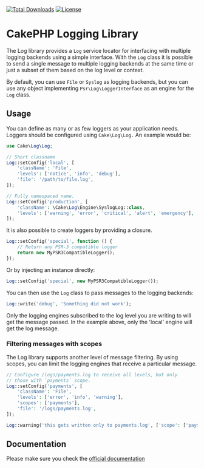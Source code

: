[![Total Downloads](https://img.shields.io/packagist/dt/cakephp/log.svg?style=flat-square)](https://packagist.org/packages/cakephp/log)
[![License](https://img.shields.io/badge/license-MIT-blue.svg?style=flat-square)](LICENSE.txt)

# CakePHP Logging Library

The Log library provides a `Log` service locator for interfacing with
multiple logging backends using a simple interface. With the `Log` class it is
possible to send a single message to multiple logging backends at the same time
or just a subset of them based on the log level or context.

By default, you can use `File` or `Syslog` as logging backends, but you can use any
object implementing `Psr\Log\LoggerInterface` as an engine for the `Log` class.

## Usage

You can define as many or as few loggers as your application needs. Loggers
should be configured using `Cake\Log\Log.` An example would be:

```php
use Cake\Log\Log;

// Short classname
Log::setConfig('local', [
    'className': 'File',
    'levels': ['notice', 'info', 'debug'],
    'file': '/path/to/file.log',
]);

// Fully namespaced name.
Log::setConfig('production', [
    'className': \Cake\Log\Engine\SyslogLog::class,
    'levels': ['warning', 'error', 'critical', 'alert', 'emergency'],
]);
```

It is also possible to create loggers by providing a closure.

```php
Log::setConfig('special', function () {
	// Return any PSR-3 compatible logger
	return new MyPSR3CompatibleLogger();
});
```

Or by injecting an instance directly:

```php
Log::setConfig('special', new MyPSR3CompatibleLogger());
```

You can then use the `Log` class to pass messages to the logging backends:

```php
Log::write('debug', 'Something did not work');
```

Only the logging engines subscribed to the log level you are writing to will
get the message passed. In the example above, only the 'local' engine will get
the log message.

### Filtering messages with scopes

The Log library supports another level of message filtering. By using scopes,
you can limit the logging engines that receive a particular message.

```php
// Configure /logs/payments.log to receive all levels, but only
// those with `payments` scope.
Log::setConfig('payments', [
    'className': 'File',
    'levels': ['error', 'info', 'warning'],
    'scopes': ['payments'],
    'file': '/logs/payments.log',
]);

Log::warning('this gets written only to payments.log', ['scope': ['payments']]);
```

## Documentation

Please make sure you check the [official documentation](https://book.cakephp.org/4/en/core-libraries/logging.html)
